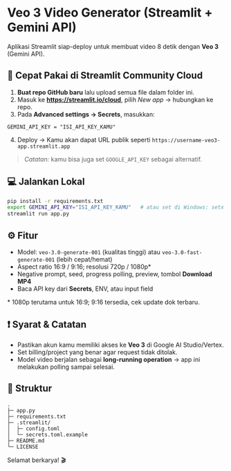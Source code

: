 
# Veo 3 Video Generator (Streamlit + Gemini API)

Aplikasi Streamlit siap-deploy untuk membuat video 8 detik dengan **Veo 3** (Gemini API).

## 🚀 Cepat Pakai di Streamlit Community Cloud
1. **Buat repo GitHub baru** lalu upload semua file dalam folder ini.
2. Masuk ke **https://streamlit.io/cloud**, pilih *New app* → hubungkan ke repo.
3. Pada **Advanced settings → Secrets**, masukkan:
```
GEMINI_API_KEY = "ISI_API_KEY_KAMU"
```
4. Deploy → Kamu akan dapat URL publik seperti `https://username-veo3-app.streamlit.app`

> *Catatan:* kamu bisa juga set `GOOGLE_API_KEY` sebagai alternatif.

## 💻 Jalankan Lokal
```bash
pip install -r requirements.txt
export GEMINI_API_KEY="ISI_API_KEY_KAMU"   # atau set di Windows: setx GEMINI_API_KEY "ISI_API_KEY_KAMU"
streamlit run app.py
```

## ⚙️ Fitur
- Model: `veo-3.0-generate-001` (kualitas tinggi) atau `veo-3.0-fast-generate-001` (lebih cepat/hemat)
- Aspect ratio 16:9 / 9:16; resolusi 720p / 1080p*
- Negative prompt, seed, progress polling, preview, tombol **Download MP4**
- Baca API key dari **Secrets**, ENV, atau input field

\* 1080p terutama untuk 16:9; 9:16 tersedia, cek update dok terbaru.

## ❗ Syarat & Catatan
- Pastikan akun kamu memiliki akses ke **Veo 3** di Google AI Studio/Vertex.
- Set billing/project yang benar agar request tidak ditolak.
- Model video berjalan sebagai **long-running operation** → app ini melakukan polling sampai selesai.

## 🧩 Struktur
```
.
├─ app.py
├─ requirements.txt
├─ .streamlit/
│  ├─ config.toml
│  └─ secrets.toml.example
├─ README.md
└─ LICENSE
```

Selamat berkarya! 🎬
